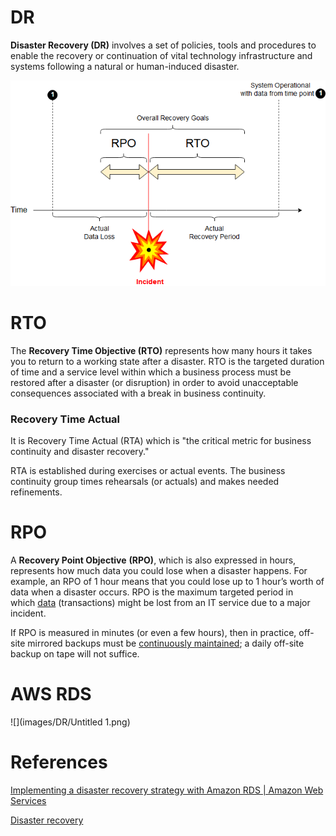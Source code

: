 # DR

**Disaster Recovery (DR)** involves a set of policies, tools and procedures to enable the recovery or continuation of vital technology infrastructure and systems following a natural or human-induced disaster.

![](images/DR/Untitled.png)
# RTO

The **Recovery Time Objective (RTO)** represents how many hours it takes you to return to a working state after a disaster. RTO is the targeted duration of time and a service level within which a business process must be restored after a disaster (or disruption) in order to avoid unacceptable consequences associated with a break in business continuity.

### **Recovery Time Actual**

It is Recovery Time Actual (RTA) which is "the critical metric for business continuity and disaster recovery."

RTA is established during exercises or actual events. The business continuity group times rehearsals (or actuals) and makes needed refinements.

# RPO

A **Recovery Point Objective** **(RPO)**, which is also expressed in hours, represents how much data you could lose when a disaster happens. For example, an RPO of 1 hour means that you could lose up to 1 hour’s worth of data when a disaster occurs. RPO is the maximum targeted period in which [data](https://en.wikipedia.org/wiki/Data) (transactions) might be lost from an IT service due to a major incident.

If RPO is measured in minutes (or even a few hours), then in practice, off-site mirrored backups must be [continuously maintained](https://en.wikipedia.org/wiki/Continuous_data_protection); a daily off-site backup on tape will not suffice.

# AWS RDS

![](images/DR/Untitled 1.png)
# References

[Implementing a disaster recovery strategy with Amazon RDS | Amazon Web Services](https://aws.amazon.com/blogs/database/implementing-a-disaster-recovery-strategy-with-amazon-rds/)

[Disaster recovery](https://en.wikipedia.org/wiki/Disaster_recovery)